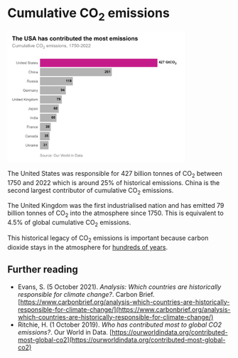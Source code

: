 # Cumulative CO<sub>2</sub> emissions

<img src="plot.png" alt="Cumulative CO2 emissions" width="400"/>

The United States was responsible for 427 billion tonnes of CO<sub>2</sub> between 1750 and 2022 which is around 25% of historical emissions. China is the second largest contributor of cumulative CO<sub>2</sub> emissions.

The United Kingdom was the first industrialised nation and has emitted 79 billion tonnes of CO<sub>2</sub> into the atmosphere since 1750. This is equivalent to 4.5% of global cumulative CO<sub>2</sub> emissions. 

This historical legacy of CO<sub>2</sub> emissions is important because carbon dioxide stays in the atmosphere for [hundreds of years](https://climate.nasa.gov/news/2915/the-atmosphere-getting-a-handle-on-carbon-dioxide/).


## Further reading
- Evans, S. (5 October 2021). *Analysis: Which countries are historically responsible for climate change?*. Carbon Brief. [https://www.carbonbrief.org/analysis-which-countries-are-historically-responsible-for-climate-change/](https://www.carbonbrief.org/analysis-which-countries-are-historically-responsible-for-climate-change/)
- Ritchie, H. (1 October 2019). *Who has contributed most to global CO2 emissions?*. Our World in Data. [https://ourworldindata.org/contributed-most-global-co2](https://ourworldindata.org/contributed-most-global-co2)

